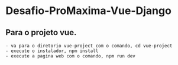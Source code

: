 # Desafio-ProMaxima-Vue-Django

## Para o projeto vue.

    - va para o diretorio vue-project com o comando, cd vue-project
    - execute o instalador, npm install
    - execute a pagina web com o comando, npm run dev 